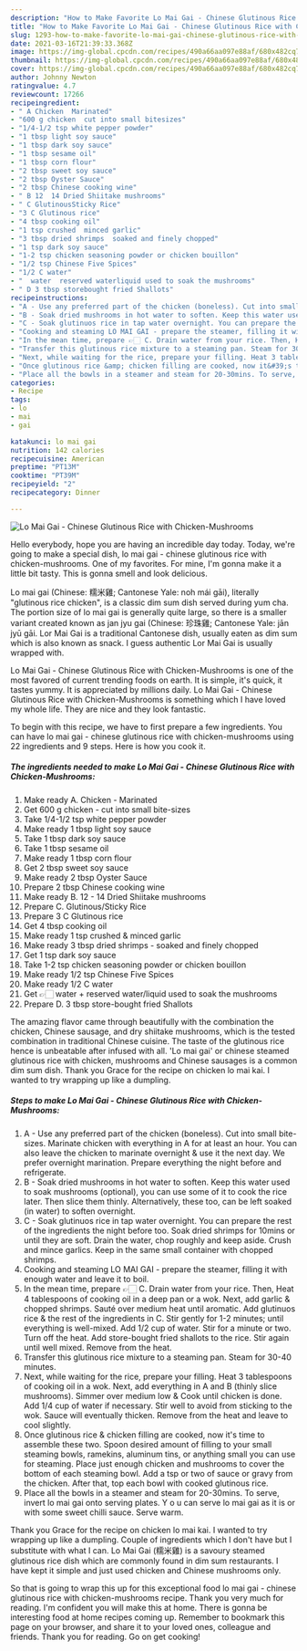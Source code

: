 ```yaml
---
description: "How to Make Favorite Lo Mai Gai - Chinese Glutinous Rice with Chicken-Mushrooms"
title: "How to Make Favorite Lo Mai Gai - Chinese Glutinous Rice with Chicken-Mushrooms"
slug: 1293-how-to-make-favorite-lo-mai-gai-chinese-glutinous-rice-with-chicken-mushrooms
date: 2021-03-16T21:39:33.368Z
image: https://img-global.cpcdn.com/recipes/490a66aa097e88af/680x482cq70/lo-mai-gai-chinese-glutinous-rice-with-chicken-mushrooms-recipe-main-photo.jpg
thumbnail: https://img-global.cpcdn.com/recipes/490a66aa097e88af/680x482cq70/lo-mai-gai-chinese-glutinous-rice-with-chicken-mushrooms-recipe-main-photo.jpg
cover: https://img-global.cpcdn.com/recipes/490a66aa097e88af/680x482cq70/lo-mai-gai-chinese-glutinous-rice-with-chicken-mushrooms-recipe-main-photo.jpg
author: Johnny Newton
ratingvalue: 4.7
reviewcount: 17266
recipeingredient:
- " A Chicken  Marinated"
- "600 g chicken  cut into small bitesizes"
- "1/4-1/2 tsp white pepper powder"
- "1 tbsp light soy sauce"
- "1 tbsp dark soy sauce"
- "1 tbsp sesame oil"
- "1 tbsp corn flour"
- "2 tbsp sweet soy sauce"
- "2 tbsp Oyster Sauce"
- "2 tbsp Chinese cooking wine"
- " B 12  14 Dried Shiitake mushrooms"
- " C GlutinousSticky Rice"
- "3 C Glutinous rice"
- "4 tbsp cooking oil"
- "1 tsp crushed  minced garlic"
- "3 tbsp dried shrimps  soaked and finely chopped"
- "1 tsp dark soy sauce"
- "1-2 tsp chicken seasoning powder or chicken bouillon"
- "1/2 tsp Chinese Five Spices"
- "1/2 C water"
- "  water  reserved waterliquid used to soak the mushrooms"
- " D 3 tbsp storebought fried Shallots"
recipeinstructions:
- "A - Use any preferred part of the chicken (boneless). Cut into small bite-sizes. Marinate chicken with everything in A for at least an hour. You can also leave the chicken to marinate overnight &amp; use it the next day. We prefer overnight marination. Prepare everything the night before and refrigerate."
- "B - Soak dried mushrooms in hot water to soften. Keep this water used to soak mushrooms (optional), you can use some of it to cook the rice later. Then slice them thinly. Alternatively, these too, can be left soaked (in water) to soften overnight."
- "C - Soak glutinuos rice in tap water overnight. You can prepare the rest of the ingredients the night before too. Soak dried shrimps for 10mins or until they are soft. Drain the water, chop roughly and keep aside. Crush and mince garlics. Keep in the same small container with chopped shrimps."
- "Cooking and steaming LO MAI GAI - prepare the steamer, filling it with enough water and leave it to boil."
- "In the mean time, prepare 👉🏻 C. Drain water from your rice. Then, Heat 4 tablespoons of cooking oil in a deep pan or a wok. Next, add garlic &amp; chopped shrimps. Sauté over medium heat until aromatic. Add glutinuos rice &amp; the rest of the ingredients in C. Stir gently for 1-2 minutes; until everything is well-mixed. Add 1/2 cup of water. Stir for a minute or two. Turn off the heat. Add store-bought fried shallots to the rice. Stir again until well mixed. Remove from the heat."
- "Transfer this glutinous rice mixture to a steaming pan. Steam for 30-40 minutes."
- "Next, while waiting for the rice, prepare your filling. Heat 3 tablespoons of cooking oil in a wok. Next, add everything in A and B (thinly slice mushrooms). Simmer over medium low &amp; Cook until chicken is done. Add 1/4 cup of water if necessary. Stir well to avoid from sticking to the wok. Sauce will eventually thicken. Remove from the heat and leave to cool slightly."
- "Once glutinous rice &amp; chicken filling are cooked, now it&#39;s time to assemble these two. Spoon desired amount of filling to your small steaming bowls, ramekins, aluminum tins, or anything small you can use for steaming. Place just enough chicken and mushrooms to cover the bottom of each steaming bowl. Add a tsp or two of sauce or gravy from the chicken. After that, top each bowl with cooked glutinous rice."
- "Place all the bowls in a steamer and steam for 20-30mins. To serve, invert lo mai gai onto serving plates. Y o u can serve lo mai gai as it is or with some sweet chilli sauce. Serve warm."
categories:
- Recipe
tags:
- lo
- mai
- gai

katakunci: lo mai gai 
nutrition: 142 calories
recipecuisine: American
preptime: "PT13M"
cooktime: "PT39M"
recipeyield: "2"
recipecategory: Dinner

---
```



![Lo Mai Gai - Chinese Glutinous Rice with Chicken-Mushrooms](https://img-global.cpcdn.com/recipes/490a66aa097e88af/680x482cq70/lo-mai-gai-chinese-glutinous-rice-with-chicken-mushrooms-recipe-main-photo.jpg)

Hello everybody, hope you are having an incredible day today. Today, we're going to make a special dish, lo mai gai - chinese glutinous rice with chicken-mushrooms. One of my favorites. For mine, I'm gonna make it a little bit tasty. This is gonna smell and look delicious.

Lo mai gai (Chinese: 糯米雞; Cantonese Yale: noh mái gāi), literally &#34;glutinous rice chicken&#34;, is a classic dim sum dish served during yum cha. The portion size of lo mai gai is generally quite large, so there is a smaller variant created known as jan jyu gai (Chinese: 珍珠雞; Cantonese Yale: jān jyū gāi. Lor Mai Gai is a traditional Cantonese dish, usually eaten as dim sum which is also known as snack. I guess authentic Lor Mai Gai is usually wrapped with.

Lo Mai Gai - Chinese Glutinous Rice with Chicken-Mushrooms is one of the most favored of current trending foods on earth. It is simple, it's quick, it tastes yummy. It is appreciated by millions daily. Lo Mai Gai - Chinese Glutinous Rice with Chicken-Mushrooms is something which I have loved my whole life. They are nice and they look fantastic.


To begin with this recipe, we have to first prepare a few ingredients. You can have lo mai gai - chinese glutinous rice with chicken-mushrooms using 22 ingredients and 9 steps. Here is how you cook it.

<!--inarticleads1-->

##### The ingredients needed to make Lo Mai Gai - Chinese Glutinous Rice with Chicken-Mushrooms:

1. Make ready  A. Chicken - Marinated
1. Get 600 g chicken - cut into small bite-sizes
1. Take 1/4-1/2 tsp white pepper powder
1. Make ready 1 tbsp light soy sauce
1. Take 1 tbsp dark soy sauce
1. Take 1 tbsp sesame oil
1. Make ready 1 tbsp corn flour
1. Get 2 tbsp sweet soy sauce
1. Make ready 2 tbsp Oyster Sauce
1. Prepare 2 tbsp Chinese cooking wine
1. Make ready  B. 12 - 14 Dried Shiitake mushrooms
1. Prepare  C. Glutinous/Sticky Rice
1. Prepare 3 C Glutinous rice
1. Get 4 tbsp cooking oil
1. Make ready 1 tsp crushed &amp; minced garlic
1. Make ready 3 tbsp dried shrimps - soaked and finely chopped
1. Get 1 tsp dark soy sauce
1. Take 1-2 tsp chicken seasoning powder or chicken bouillon
1. Make ready 1/2 tsp Chinese Five Spices
1. Make ready 1/2 C water
1. Get  👉🏻 water + reserved water/liquid used to soak the mushrooms
1. Prepare  D. 3 tbsp store-bought fried Shallots


The amazing flavor came through beautifully with the combination the chicken, Chinese sausage, and dry shiitake mushrooms, which is the tested combination in traditional Chinese cuisine. The taste of the glutinous rice hence is unbeatable after infused with all. &#39;Lo mai gai&#39; or chinese steamed glutinous rice with chicken, mushrooms and Chinese sausages is a common dim sum dish. Thank you Grace for the recipe on chicken lo mai kai. I wanted to try wrapping up like a dumpling. 

<!--inarticleads2-->

##### Steps to make Lo Mai Gai - Chinese Glutinous Rice with Chicken-Mushrooms:

1. A - Use any preferred part of the chicken (boneless). Cut into small bite-sizes. Marinate chicken with everything in A for at least an hour. You can also leave the chicken to marinate overnight &amp; use it the next day. We prefer overnight marination. Prepare everything the night before and refrigerate.
1. B - Soak dried mushrooms in hot water to soften. Keep this water used to soak mushrooms (optional), you can use some of it to cook the rice later. Then slice them thinly. Alternatively, these too, can be left soaked (in water) to soften overnight.
1. C - Soak glutinuos rice in tap water overnight. You can prepare the rest of the ingredients the night before too. Soak dried shrimps for 10mins or until they are soft. Drain the water, chop roughly and keep aside. Crush and mince garlics. Keep in the same small container with chopped shrimps.
1. Cooking and steaming LO MAI GAI - prepare the steamer, filling it with enough water and leave it to boil.
1. In the mean time, prepare 👉🏻 C. Drain water from your rice. Then, Heat 4 tablespoons of cooking oil in a deep pan or a wok. Next, add garlic &amp; chopped shrimps. Sauté over medium heat until aromatic. Add glutinuos rice &amp; the rest of the ingredients in C. Stir gently for 1-2 minutes; until everything is well-mixed. Add 1/2 cup of water. Stir for a minute or two. Turn off the heat. Add store-bought fried shallots to the rice. Stir again until well mixed. Remove from the heat.
1. Transfer this glutinous rice mixture to a steaming pan. Steam for 30-40 minutes.
1. Next, while waiting for the rice, prepare your filling. Heat 3 tablespoons of cooking oil in a wok. Next, add everything in A and B (thinly slice mushrooms). Simmer over medium low &amp; Cook until chicken is done. Add 1/4 cup of water if necessary. Stir well to avoid from sticking to the wok. Sauce will eventually thicken. Remove from the heat and leave to cool slightly.
1. Once glutinous rice &amp; chicken filling are cooked, now it&#39;s time to assemble these two. Spoon desired amount of filling to your small steaming bowls, ramekins, aluminum tins, or anything small you can use for steaming. Place just enough chicken and mushrooms to cover the bottom of each steaming bowl. Add a tsp or two of sauce or gravy from the chicken. After that, top each bowl with cooked glutinous rice.
1. Place all the bowls in a steamer and steam for 20-30mins. To serve, invert lo mai gai onto serving plates. Y o u can serve lo mai gai as it is or with some sweet chilli sauce. Serve warm.


Thank you Grace for the recipe on chicken lo mai kai. I wanted to try wrapping up like a dumpling. Couple of ingredients which I don&#39;t have but I substitute with what I can. Lo Mai Gai (糯米雞) is a savoury steamed glutinous rice dish which are commonly found in dim sum restaurants. I have kept it simple and just used chicken and Chinese mushrooms only. 

So that is going to wrap this up for this exceptional food lo mai gai - chinese glutinous rice with chicken-mushrooms recipe. Thank you very much for reading. I'm confident you will make this at home. There is gonna be interesting food at home recipes coming up. Remember to bookmark this page on your browser, and share it to your loved ones, colleague and friends. Thank you for reading. Go on get cooking!
